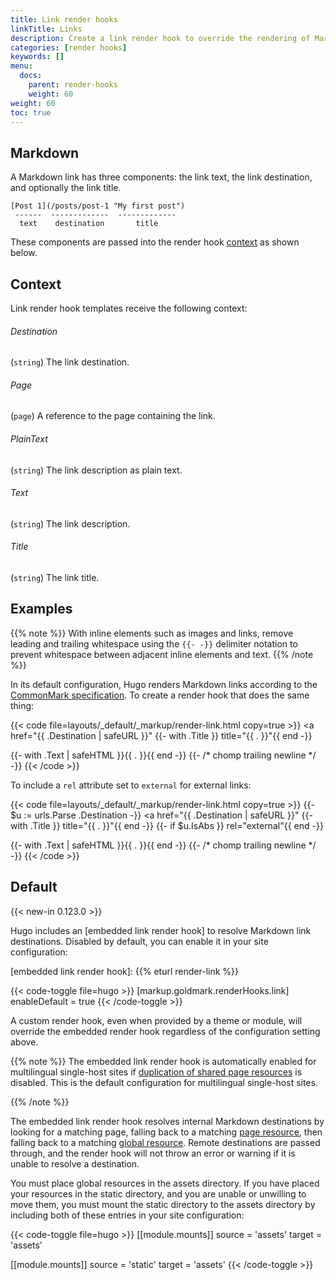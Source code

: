 ```yaml
---
title: Link render hooks
linkTitle: Links
description: Create a link render hook to override the rendering of Markdown links to HTML.
categories: [render hooks]
keywords: []
menu:
  docs:
    parent: render-hooks
    weight: 60
weight: 60
toc: true
---
```


## Markdown

A Markdown link has three components: the link text, the link destination, and optionally the link title.

```text
[Post 1](/posts/post-1 "My first post")
 ------  -------------  -------------
  text    destination       title
```

These components are passed into the render hook [context] as shown below.

[context]: /getting-started/glossary/#context

## Context

Link render hook templates receive the following context:

[context]: /getting-started/glossary/#context

###### Destination

(`string`) The link destination.

###### Page

(`page`) A reference to the page containing the link.

###### PlainText

(`string`) The link description as plain text.

###### Text

(`string`) The link description.

###### Title

(`string`) The link title.

## Examples

{{% note %}}
With inline elements such as images and links, remove leading and trailing whitespace using the `{{‑ ‑}}` delimiter notation to prevent whitespace between adjacent inline elements and text.
{{% /note %}}

In its default configuration, Hugo renders Markdown links according to the [CommonMark specification]. To create a render hook that does the same thing:

[CommonMark specification]: https://spec.commonmark.org/current/

{{< code file=layouts/_default/_markup/render-link.html copy=true >}}
<a href="{{ .Destination | safeURL }}"
  {{- with .Title }} title="{{ . }}"{{ end -}}
>
  {{- with .Text | safeHTML }}{{ . }}{{ end -}}
</a>
{{- /* chomp trailing newline */ -}}
{{< /code >}}

To include a `rel` attribute set to `external` for external links:

{{< code file=layouts/_default/_markup/render-link.html copy=true >}}
{{- $u := urls.Parse .Destination -}}
<a href="{{ .Destination | safeURL }}"
  {{- with .Title }} title="{{ . }}"{{ end -}}
  {{- if $u.IsAbs }} rel="external"{{ end -}}
>
  {{- with .Text | safeHTML }}{{ . }}{{ end -}}
</a>
{{- /* chomp trailing newline */ -}}
{{< /code >}}

## Default

{{< new-in 0.123.0 >}}

Hugo includes an [embedded link render hook] to resolve Markdown link destinations. Disabled by default, you can enable it in your site configuration:

[embedded link render hook]: {{% eturl render-link %}}

{{< code-toggle file=hugo >}}
[markup.goldmark.renderHooks.link]
enableDefault = true
{{< /code-toggle >}}

A custom render hook, even when provided by a theme or module, will override the embedded render hook regardless of the configuration setting above.

{{% note %}}
The embedded link render hook is automatically enabled for multilingual single-host sites if [duplication of shared page resources] is disabled. This is the default configuration for multilingual single-host sites.

[duplication of shared page resources]: /getting-started/configuration-markup/#duplicateresourcefiles
{{% /note %}}

The embedded link render hook resolves internal Markdown destinations by looking for a matching page, falling back to a matching [page resource], then falling back to a matching [global resource]. Remote destinations are passed through, and the render hook will not throw an error or warning if it is unable to resolve a destination.

[page resource]: /getting-started/glossary/#page-resource
[global resource]: /getting-started/glossary/#global-resource

You must place global resources in the assets directory. If you have placed your resources in the static directory, and you are unable or unwilling to move them, you must mount the static directory to the assets directory by including both of these entries in your site configuration:

{{< code-toggle file=hugo >}}
[[module.mounts]]
source = 'assets'
target = 'assets'

[[module.mounts]]
source = 'static'
target = 'assets'
{{< /code-toggle >}}
